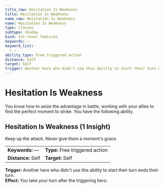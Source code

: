 ```yaml
---
title_raw: Hesitation Is Weakness
title: Hesitation Is Weakness
name_raw: Hesitation Is Weakness
name: Hesitation Is Weakness
type: classes
subtype: shadow
kind: 1st-level features
keywords: —
keyword_list:
  - —
ability_type: Free triggered action
distance: Self
target: Self
trigger: Another hero who didn't use this ability to start their turn ends their turn.
---
```


# Hesitation Is Weakness

You know how to seize the advantage in battle, working with your allies to find the perfect moment to strike. You have the following ability.

## Hesitation Is Weakness (1 Insight)

Keep up the attack. Never give them a moment's grace.

|                    |                                 |
| :----------------- | :------------------------------ |
| **Keywords:** —    | **Type:** Free triggered action |
| **Distance:** Self | **Target:** Self                |

**Trigger:** Another hero who didn't use this ability to start their turn ends their turn.\
**Effect:** You take your turn after the triggering hero.
